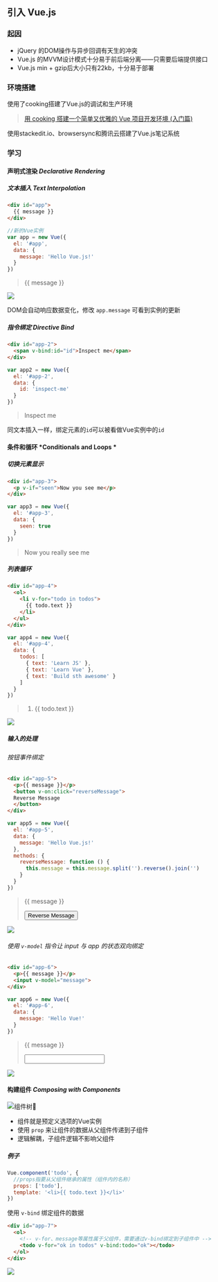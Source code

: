 
## 引入 Vue.js

### 起因
- jQuery 的DOM操作与异步回调有天生的冲突
- Vue.js 的MVVM设计模式十分易于前后端分离——只需要后端提供接口
- Vue.js min + gzip后大小只有22kb，十分易于部署

### 环境搭建

使用了cooking搭建了Vue.js的调试和生产环境
> [用 cooking 搭建一个简单又优雅的 Vue 项目开发环境 (入门篇)](http://zhuanlan.zhihu.com/p/22387692)

使用stackedit.io、browsersync和腾讯云搭建了Vue.js笔记系统

### 学习
#### 声明式渲染 *Declarative Rendering*
##### **文本插入** *Text Interpolation*
```html
<div id="app">
  {{ message }}
</div>
```
```js
//新的Vue实例
var app = new Vue({
  el: '#app',
  data: {
    message: 'Hello Vue.js!'
  }
})
```
> <div id="app"> {{ message }} </div>

![](http://7xtesn.com1.z0.glb.clouddn.com/ipic/2016-09-19-00%3A57%3A51.jpg)

 DOM会自动响应数据变化，修改 `app.message` 可看到实例的更新

##### **指令绑定** *Directive Bind*
```html
<div id="app-2">
  <span v-bind:id="id">Inspect me</span>
</div>
```
```js
var app2 = new Vue({
  el: '#app-2',
  data: {
    id: 'inspect-me'
  }
})
```
> <div id="app-2"><span v-bind:id="id">Inspect me</span></div>

同文本插入一样，绑定元素的`id`可以被看做Vue实例中的`id`
#### 条件和循环 *Conditionals and Loops *
##### 切换元素显示
```html
<div id="app-3">
  <p v-if="seen">Now you see me</p>
</div>
```
```js
var app3 = new Vue({
  el: '#app-3',
  data: {
    seen: true
  }
})
```

> <div id="app-3">   <p v-if="seen">Now you really see me</p> </div>

##### 列表循环
```html
<div id="app-4">
  <ol>
    <li v-for="todo in todos">
      {{ todo.text }}
    </li>
  </ul>
</div>
```
```js
var app4 = new Vue({
  el: '#app-4',
  data: {
    todos: [
      { text: 'Learn JS' },
      { text: 'Learn Vue' },
      { text: 'Build sth awesome' }
    ]
  }
})
```
> <div id="app-4">   <ol>
>     <li v-for="todo in todos">
>       {{ todo.text }}
>     </li>   </ul> </div>

![](http://7xtesn.com1.z0.glb.clouddn.com/ipic/2016-09-19-00%3A58%3A51.jpg)
##### 输入的处理
###### 按钮事件绑定
```html
<div id="app-5">
  <p>{{ message }}</p>
  <button v-on:click="reverseMessage">
  Reverse Message
  </button>
</div>
```
```js
var app5 = new Vue({
  el: '#app-5',
  data: {
    message: 'Hello Vue.js!'
  },
  methods: {
    reverseMessage: function () {
      this.message = this.message.split('').reverse().join('')
    }
  }
})
```
> <div id="app-5">   <p>{{ message }}</p>
> <button v-on:click="reverseMessage">Reverse Message</button> </div>

![](http://7xtesn.com1.z0.glb.clouddn.com/ipic/2016-09-19-00%3A59%3A17.jpg)
###### 使用 `v-model` 指令让 input 与 app 的状态双向绑定
```html 
<div id="app-6">
  <p>{{ message }}</p>
  <input v-model="message">
</div>
```
```js 
var app6 = new Vue({
  el: '#app-6',
  data: {
    message: 'Hello Vue!'
  }
})
```

> <div id="app-6">   <p>{{ message }}</p>   <input v-model="message">
> </div>

![](http://7xtesn.com1.z0.glb.clouddn.com/ipic/2016-09-19-00%3A59%3A45.jpg)

#### 构建组件 *Composing with Components* 
![组件树🌲](https://rc.vuejs.org/images/components.png)

* 组件就是预定义选项的Vue实例
* 使用 `prop` 来让组件的数据从父组件传递到子组件
* 逻辑解耦，子组件逻辑不影响父组件
##### 例子
```js
Vue.component('todo', {
  //props指要从父组件继承的属性（组件内的名称）
  props: ['todo'],
  template: '<li>{{ todo.text }}</li>'
})
```
使用 `v-bind` 绑定组件的数据
```html
<div id="app-7">
  <ol>
    <!-- v-for、message等属性属于父组件，需要通过v-bind绑定到子组件中 -->
    <todo v-for="ok in todos" v-bind:todo="ok"></todo>
  </ol>
</div>
```

> <div id="app-7">   <ol>
>     <todo v-for="ok in todos" v-bind:todo="ok"></todo>   </ol> </div>

![](http://7xtesn.com1.z0.glb.clouddn.com/ipic/2016-09-19-01%3A10%3A33.jpg)

